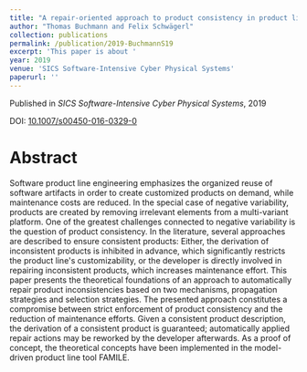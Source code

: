 ```yaml
---
title: "A repair-oriented approach to product consistency in product lines using negative variability"
author: "Thomas Buchmann and Felix Schwägerl"
collection: publications
permalink: /publication/2019-BuchmannS19
excerpt: 'This paper is about '
year: 2019
venue: 'SICS Software-Intensive Cyber Physical Systems'
paperurl: ''
---
```


Published in *SICS Software-Intensive Cyber Physical Systems*, 2019

DOI: [10.1007/s00450-016-0329-0](https://doi.org/10.1007/s00450-016-0329-0)

Abstract
=====

Software product line engineering emphasizes the organized reuse of software artifacts in order to create customized products on demand, while maintenance costs are reduced. In the special case of negative variability, products are created by removing irrelevant elements from a multi-variant platform. One of the greatest challenges connected to negative variability is the question of product consistency. In the literature, several approaches are described to ensure consistent products: Either, the derivation of inconsistent products is inhibited in advance, which significantly restricts the product line's customizability, or the developer is directly involved in repairing inconsistent products, which increases maintenance effort. This paper presents the theoretical foundations of an approach to automatically repair product inconsistencies based on two mechanisms, propagation strategies and selection strategies. The presented approach constitutes a compromise between strict enforcement of product consistency and the reduction of maintenance efforts. Given a consistent product description, the derivation of a consistent product is guaranteed; automatically applied repair actions may be reworked by the developer afterwards. As a proof of concept, the theoretical concepts have been implemented in the model-driven product line tool FAMILE.